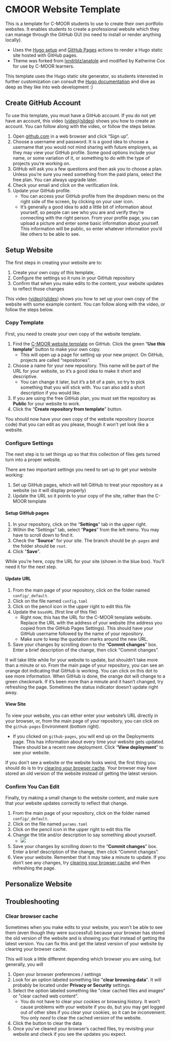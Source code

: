 # CMOOR Website Template

This is a template for C-MOOR students to use to create their own portfolio websites.  It enables students to create a professional website which they can manage through the GitHub GUI (no need to install or render anything locally).

- Uses the [Hugo setup](https://github.com/marketplace/actions/hugo-setup) and [GitHub Pages](https://github.com/marketplace/actions/github-pages-action) actions to render a Hugo static site hosted with GitHub pages.
- Theme was forked from [lxndrblz/anatole](https://github.com/lxndrblz/anatole/) and modified by Katherine Cox for use by C-MOOR learners.

This template uses the Hugo static site generator, so students interested in further customization can consult the [Hugo documentation](https://gohugo.io/) and dive as deep as they like into web development :)

## Create GitHub Account

To use this template, you must have a GitHub account.  If you do not yet have an account, this video ([video](https://link.c-moor.org/video-join-github))([slides](
https://docs.google.com/presentation/d/1c4sb5CLpvKjgnTVIuNGYTSr8WWNgeSfC8TUGrxktu64/)) shows you how to create an account.  You can follow along with the video, or follow the steps below.

1. Open [github.com](https://github.com/) in a web browser and click “Sign up”.
1. Choose a username and password.  It is a good idea to choose a username that you would not mind sharing with future employers, as they may view your GitHub profile.  Some good options include your name, or some variation of it, or something to do with the type of projects you’re working on.
1. GitHub will ask you a few questions and then ask you to choose a plan.  Unless you’re sure you need something from the paid plans, select the free plan.  You can always upgrade later.
1. Check your email and click on the verification link.
1. Update your GitHub profile.
    - You can access your GitHub profile from the dropdown menu on the right side of the screen, by clicking on your user icon.
    - It’s generally a good idea to add a little bit of information about yourself, so people can see who you are and verify they’re connecting with the right person.  From your profile page, you can upload a picture and enter some basic information about yourself.  This information will be public, so enter whatever information you’d like others to be able to see.

## Setup Website

The first steps in creating your website are to:

1. Create your own copy of this template,
1. Configure the settings so it runs in your GitHub repository
1. Confirm that when you make edits to the content, your website updates to reflect those changes

This video ([video](https://link.c-moor.org/video-student-website-setup))([slides](
https://docs.google.com/presentation/d/13chl2zYU1NbWCZmD_daqiKcLoJZAtILMqjXgew3TR6c/)) shows you how to set up your own copy of the website with some example content.  You can follow along with the video, or follow the steps below.

### Copy Template

First, you need to create your own copy of the website template.

1. Find the [C-MOOR website template](https://github.com/C-MOOR/cmoor_website_template/) on GitHub.  Click the green “**Use this template**” button  to make your own copy.
    - This will open up a page for setting up your new project.  On GitHub, projects are called “repositories”.
1. Choose a name for your new repository.  This name will be part of the URL for your website, so it’s a good idea to make it short and descriptive.
    - You can change it later, but it’s a bit of a pain, so try to pick something that you will stick with.  You can also add a short description if you would like.
1. If you are using the free GitHub plan, you must set the repository as **Public** for your website to work.
1. Click the “**Create repository from template**” button.

You should now have your own copy of the website repository (source code) that you can edit as you please, though it won't yet look like a website.  

### Configure Settings

The next step is to set things up so that this collection of files gets turned turn into a proper website.

There are two important settings you need to set up to get your website working:

1. Set up GitHub pages, which will tell GitHub to treat your repository as a website (so it will display properly)
1. Update the URL so it points to your copy of the site, rather than the C-MOOR template

#### Setup GitHub pages

1. In your repository, click on the “**Settings**” tab in the upper right.
1. Within the “Settings” tab, select “**Pages**” from the left menu.  You may have to scroll down to find it.
1. Check the “**Source**” for your site.  The branch should be `gh-pages` and the folder should be `root`.
1. Click "**Save**".

While you’re here, copy the URL for your site (shown in the blue box).  You’ll need it for the next step.

#### Update URL

1. From the main page of your repository, click on the folder named `config/_default`.
1. Click on the file named `config.toml`
1. Click on the pencil icon in the upper right to edit this file
1. Update the `baseURL` (first line of this file)
    - Right now, this has the URL for the C-MOOR template website.  Replace the URL with the address of your website (the address you copied from the GitHub Pages Settings).  This should have your GitHub username followed by the name of your repository.
    - Make sure to keep the quotation marks around the new URL.
1. Save your changes by scrolling down to the “**Commit changes**” box.  Enter a brief description of the change, then click “Commit changes”.

It will take little while for your website to update, but shouldn’t take more than a minute or so.  From the main page of your repository, you can see an orange dot indicating that GitHub is working.  You can click on this dot to see more information.  When GitHub is done, the orange dot will change to a green checkmark.  If it’s been more than a minute and it hasn’t changed, try refreshing the page.  Sometimes the status indicator doesn’t update right away.

#### View Site

To view your website, you can either enter your website’s URL directly in your browser, or, from the main page of your repository, you can click on the `github-pages` Environment (bottom right).

- If you clicked on `github-pages`, you will end up on the Deployments page.  This has information about every time your website gets updated.  There should be a recent new deployment.  Click “**View deployment**” to see your website.

If you don’t see a website or the website looks weird, the first thing you should do is to try [clearing your browser cache](https://github.com/C-MOOR/cmoor_website_template/blob/main/README.md#clear-browser-cache).  Your browser may have stored an old version of the website instead of getting the latest version.

### Confirm You Can Edit

Finally, try making a small change to the website content, and make sure that your website updates correctly to reflect that change.

1. From the main page of your repository, click on the folder named `config/_default`.
1. Click on the file named `params.toml`
1. Click on the pencil icon in the upper right to edit this file
1. Change the title and/or description to say something about yourself.
    + ![](https://docs.google.com/presentation/d/13chl2zYU1NbWCZmD_daqiKcLoJZAtILMqjXgew3TR6c/export/png?id=13chl2zYU1NbWCZmD_daqiKcLoJZAtILMqjXgew3TR6c&pageid=gd7ff47b35c_0_236)
1. Save your changes by scrolling down to the “**Commit changes**” box.  Enter a brief description of the change, then click “Commit changes”.
1. View your website.  Remember that it may take a minute to update.  If you don’t see any changes, try [clearing your browser cache](https://github.com/C-MOOR/cmoor_website_template/blob/main/README.md#clear-browser-cache) and then refreshing the page.


## Personalize Website

## Troubleshooting

### Clear browser cache

Sometimes when you make edits to your website, you won't be able to see them (even though they were successful) because your browser has stored the old version of the website and is showing you that instead of getting the latest version.  You can fix this and get the latest version of your website by clearing your browser cache.

This will look a little different depending which browser you are using, but generally, you will

1. Open your browser preferences / settings
1. Look for an option labeled something like "**clear browsing data**".  It will probably be located under **Privacy or Security** settings.
1. Select the option labeled something like "clear cached files and images" or "clear cached web content".
    - You do not have to clear your cookies or browsing history.  It won’t cause problems with your website if you do, but you may get logged out of other sites if you clear your cookies, so it can be inconvenient.  You only *need* to clear the cached version of the website.
1. Click the button to clear the data
1. Once you’ve cleared your browser’s cached files, try revisitng your website and check if you see the updates you expect.



